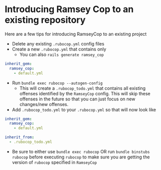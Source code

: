 # Introducing Ramsey Cop to an existing repository

Here are a few tips for introducing RamseyCop to an existing project

* Delete any existing `.rubocop.yml` config files
* Create a new `.rubocop.yml` that contains only
  * You can also `rails generate ramsey_cop`

```yaml
inherit_gem:
  ramsey_cop:
    - default.yml
```

* Run `bundle exec rubocop --autogen-config`
  * This will create a `.rubocop_todo.yml` that contains all existing offenses identified by the `RamseyCop` config. This will skip these offenses in the future so that you can just focus on new changes/new offenses.
* Add `.rubocop_todo.yml` to your `.rubocop.yml` so that will now look like

```yaml
inherit_gem:
  ramsey_cop:
    - default.yml

inherit_from:
  - .rubocop_todo.yml
```

* Be sure to either use `bundle exec rubocop` OR run `bundle binstubs rubocop` before executing `rubocop` to make sure you are getting the version of `rubocop` specified in `RamseyCop`
